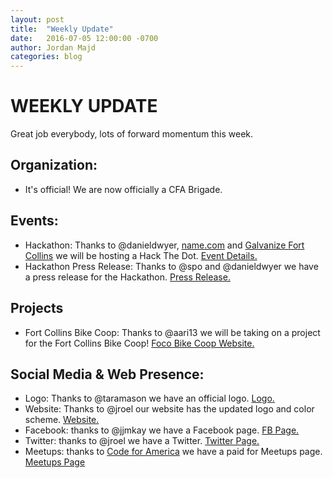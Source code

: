 ```yaml
---
layout: post
title:  "Weekly Update"
date:   2016-07-05 12:00:00 -0700
author: Jordan Majd
categories: blog
---
```


# WEEKLY UPDATE

Great job everybody, lots of forward momentum this week.

## Organization:

- It's official! We are now officially a CFA Brigade.

## Events:

- Hackathon: Thanks to @danieldwyer, [name.com](https://name.com) and [Galvanize Fort Collins](https://galvanize.com) we will be hosting a Hack The Dot. [Event Details.](https://www.eventbrite.com/e/hack-the-dot-fort-collins-tickets-26431480269)
- Hackathon Press Release: Thanks to @spo and @danieldwyer we have a press release for the Hackathon. [Press Release.](http://codeforfoco.org/blog/2016/07/01/hack-the-dot/)

## Projects

- Fort Collins Bike Coop: Thanks to @aari13 we will be taking on a project for the Fort Collins Bike Coop! [Foco Bike Coop Website.](http://fcbikecoop.org/)

## Social Media & Web Presence:

- Logo: Thanks to @taramason we have an official logo. [Logo.](http://codeforfoco.org/assets/images/logo.png)
- Website: Thanks to @jroel our website has the updated logo and color scheme. [Website.](codeforfoco.org)
- Facebook: thanks to @jjmkay we have a Facebook page. [FB Page.](https://www.facebook.com/CodeforFoCo/?fref=ts)
- Twitter: thanks to @jroel  we have a Twitter. [Twitter Page.](https://twitter.com/codeforfoco)
- Meetups: thanks to [Code for America](https://www.codeforamerica.org/) we have a paid for Meetups page. [Meetups Page](http://www.meetup.com/Code-for-Fort-Collins/)
